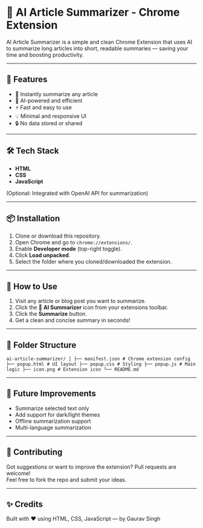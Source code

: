 # 🧠 AI Article Summarizer - Chrome Extension

AI Article Summarizer is a simple and clean Chrome Extension that uses AI to summarize long articles into short, readable summaries — saving your time and boosting productivity.

---

## 🚀 Features

- 📰 Instantly summarize any article
- 🤖 AI-powered and efficient
- ⚡ Fast and easy to use
- 💡 Minimal and responsive UI
- 🔒 No data stored or shared

---

## 🛠️ Tech Stack

- **HTML**
- **CSS**
- **JavaScript**

(Optional: Integrated with OpenAI API for summarization)

---

## 📦 Installation

1. Clone or download this repository.
2. Open Chrome and go to `chrome://extensions/`.
3. Enable **Developer mode** (top-right toggle).
4. Click **Load unpacked**.
5. Select the folder where you cloned/downloaded the extension.

---

## 🧪 How to Use

1. Visit any article or blog post you want to summarize.
2. Click the 🧠 **AI Summarizer** icon from your extensions toolbar.
3. Click the **Summarize** button.
4. Get a clean and concise summary in seconds!

---

## 📁 Folder Structure

```
ai-article-summarizer/ │ ├── manifest.json # Chrome extension config ├── popup.html # UI layout ├── popup.css # Styling ├── popup.js # Main logic ├── icon.png # Extension icon └── README.md
```

---

## 🧠 Future Improvements

- Summarize selected text only
- Add support for dark/light themes
- Offline summarization support
- Multi-language summarization

---

## 🙌 Contributing

Got suggestions or want to improve the extension? Pull requests are welcome!  
Feel free to fork the repo and submit your ideas.

---

## ✨ Credits

Built with ❤️ using HTML, CSS, JavaScript — by Gaurav Singh
